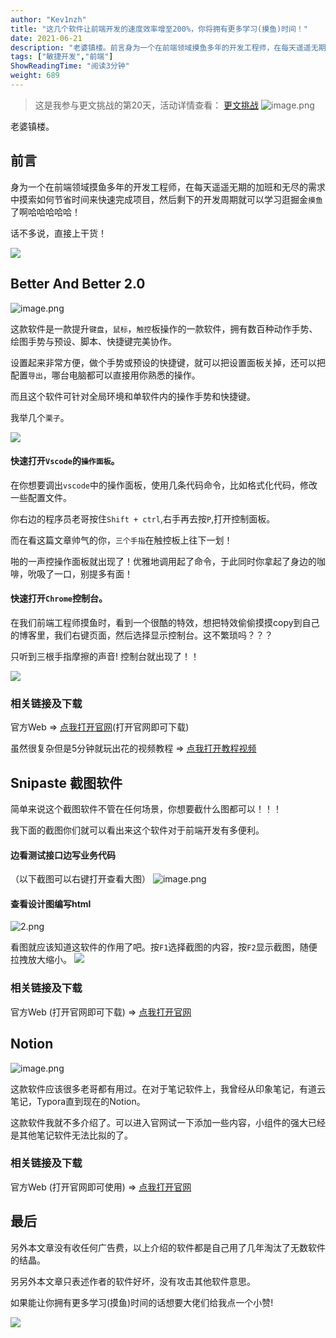```yaml
---
author: "Kev1nzh"
title: "这几个软件让前端开发的速度效率增至200%，你将拥有更多学习(摸鱼)时间！"
date: 2021-06-21
description: "老婆镇楼。前言身为一个在前端领域摸鱼多年的开发工程师，在每天遥遥无期的加班和无尽的需求中摸索如何节省时间来快速完成项目，然后剩下的开发周期就可以学习逛掘金摸鱼了啊哈哈哈哈哈！话不多说，直接上干货"
tags: ["敏捷开发","前端"]
ShowReadingTime: "阅读3分钟"
weight: 689
---
```

> 这是我参与更文挑战的第20天，活动详情查看： [更文挑战](https://juejin.cn/post/6967194882926444557 "https://juejin.cn/post/6967194882926444557") ![image.png](https://p9-juejin.byteimg.com/tos-cn-i-k3u1fbpfcp/867e070dbbc04cd89e007392efebd37e~tplv-k3u1fbpfcp-zoom-in-crop-mark:1512:0:0:0.awebp)

老婆镇楼。

前言
--

身为一个在前端领域摸鱼多年的开发工程师，在每天遥遥无期的加班和无尽的需求中摸索如何节省时间来快速完成项目，然后剩下的开发周期就可以学习逛掘金`摸鱼`了啊哈哈哈哈哈！

话不多说，直接上干货！

![](https://p3-juejin.byteimg.com/tos-cn-i-k3u1fbpfcp/7df5d6a41ba04789b80b969880d75a70~tplv-k3u1fbpfcp-zoom-in-crop-mark:1512:0:0:0.awebp)

Better And Better 2.0
---------------------

![image.png](https://p9-juejin.byteimg.com/tos-cn-i-k3u1fbpfcp/5a1218f94cd947998b7a9dda9fb84d21~tplv-k3u1fbpfcp-zoom-in-crop-mark:1512:0:0:0.awebp)

这款软件是一款提升`键盘`，`鼠标`，`触控`板操作的一款软件，拥有数百种动作手势、绘图手势与预设、脚本、快捷键完美协作。

设置起来非常方便，做个手势或预设的快捷键，就可以把设置面板关掉，还可以把配置`导出`，哪台电脑都可以直接用你熟悉的操作。

而且这个软件可针对全局环境和单软件内的操作手势和快捷键。

我举几个`栗子`。

![](https://p3-juejin.byteimg.com/tos-cn-i-k3u1fbpfcp/9ff70f69d48a4204bd0dcb37a98b4fe5~tplv-k3u1fbpfcp-zoom-in-crop-mark:1512:0:0:0.awebp)

#### 快速打开`Vscode`的`操作面板`。

在你想要调出`vscode`中的操作面板，使用几条代码命令，比如格式化代码，修改一些配置文件。  
  
你右边的程序员老哥按住`Shift + ctrl`,右手再去按`P`,打开控制面板。

而在看这篇文章帅气的你，`三个手指`在触控板上往下一划！

啪的一声控操作面板就出现了！优雅地调用起了命令，于此同时你拿起了身边的咖啡，吮吸了一口，别提多有面！

#### 快速打开`Chrome`控制台。

在我们前端工程师摸鱼时，看到一个很酷的特效，想把特效偷偷摸摸copy到自己的博客里，我们右键页面，然后选择显示控制台。这不繁琐吗？？？

只听到三根手指摩擦的声音! 控制台就出现了！！

![](https://imgsa.baidu.com/forum/w%3D580/sign=0b21920ca24bd11304cdb73a6aaea488/eabf9b25ab18972b17b376b5e9cd7b899f510a6a.jpg)

### 相关链接及下载

官方Web => [点我打开官网](https://link.juejin.cn?target=https%3A%2F%2Fwww.better365.cn%2Fbab2.html "https://www.better365.cn/bab2.html")(打开官网即可下载)

虽然很复杂但是5分钟就玩出花的视频教程 => [点我打开教程视频](https://link.juejin.cn?target=https%3A%2F%2Fwww.bilibili.com%2Fvideo%2FBV1cD4y1R7X3%2F "https://www.bilibili.com/video/BV1cD4y1R7X3/")

Snipaste 截图软件
-------------

简单来说这个截图软件不管在任何场景，你想要截什么图都可以！！！

我下面的截图你们就可以看出来这个软件对于前端开发有多便利。

#### 边看测试接口边写业务代码

（以下截图可以右键打开查看大图） ![image.png](https://p9-juejin.byteimg.com/tos-cn-i-k3u1fbpfcp/e95e8595f1da47f588ce204e5ddfdd6a~tplv-k3u1fbpfcp-zoom-in-crop-mark:1512:0:0:0.awebp)

#### 查看设计图编写html

![2.png](https://p6-juejin.byteimg.com/tos-cn-i-k3u1fbpfcp/cbbd13723ed143b6a519ae6fab2d4425~tplv-k3u1fbpfcp-zoom-in-crop-mark:1512:0:0:0.awebp)

看图就应该知道这软件的作用了吧。按`F1`选择截图的内容，按`F2`显示截图，随便拉拽放大缩小。 ![](https://imgsa.baidu.com/forum/w%3D580/sign=9e70796622f5e0feee1889096c6134e5/df74751090ef76c6c9808d549216fdfaae5167ad.jpg)

### 相关链接及下载

官方Web (打开官网即可下载) => [点我打开官网](https://link.juejin.cn?target=https%3A%2F%2Fzh.snipaste.com%2F "https://zh.snipaste.com/")

Notion
------

![image.png](https://p6-juejin.byteimg.com/tos-cn-i-k3u1fbpfcp/6c30df21f1ff418185b32a679f5798c4~tplv-k3u1fbpfcp-zoom-in-crop-mark:1512:0:0:0.awebp)

这款软件应该很多老哥都有用过。在对于笔记软件上，我曾经从印象笔记，有道云笔记，Typora直到现在的Notion。

这款软件我就不多介绍了。可以进入官网试一下添加一些内容，小组件的强大已经是其他笔记软件无法比拟的了。

### 相关链接及下载

官方Web (打开官网即可使用) => [点我打开官网](https://link.juejin.cn?target=https%3A%2F%2Fwww.notion.so%2F "https://www.notion.so/")

最后
--

另外本文章没有收任何广告费，以上介绍的软件都是自己用了几年淘汰了无数软件的结晶。

另另外本文章只表述作者的软件好坏，没有攻击其他软件意思。

如果能让你拥有更多学习(摸鱼)时间的话想要大佬们给我点一个小赞!

![](https://imgsa.baidu.com/forum/w%3D580/sign=6bb3e2c488d6277fe912323018391f63/49243b763912b31b5ce3bb568918367adbb4e169.jpg)